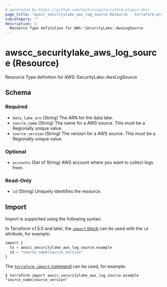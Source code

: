 ```yaml
---
# generated by https://github.com/hashicorp/terraform-plugin-docs
page_title: "awscc_securitylake_aws_log_source Resource - terraform-provider-awscc"
subcategory: ""
description: |-
  Resource Type definition for AWS::SecurityLake::AwsLogSource
---
```


# awscc_securitylake_aws_log_source (Resource)

Resource Type definition for AWS::SecurityLake::AwsLogSource



<!-- schema generated by tfplugindocs -->
## Schema

### Required

- `data_lake_arn` (String) The ARN for the data lake.
- `source_name` (String) The name for a AWS source. This must be a Regionally unique value.
- `source_version` (String) The version for a AWS source. This must be a Regionally unique value.

### Optional

- `accounts` (Set of String) AWS account where you want to collect logs from.

### Read-Only

- `id` (String) Uniquely identifies the resource.

## Import

Import is supported using the following syntax:

In Terraform v1.5.0 and later, the [`import` block](https://developer.hashicorp.com/terraform/language/import) can be used with the `id` attribute, for example:

```terraform
import {
  to = awscc_securitylake_aws_log_source.example
  id = "source_name|source_version"
}
```

The [`terraform import` command](https://developer.hashicorp.com/terraform/cli/commands/import) can be used, for example:

```shell
$ terraform import awscc_securitylake_aws_log_source.example "source_name|source_version"
```
